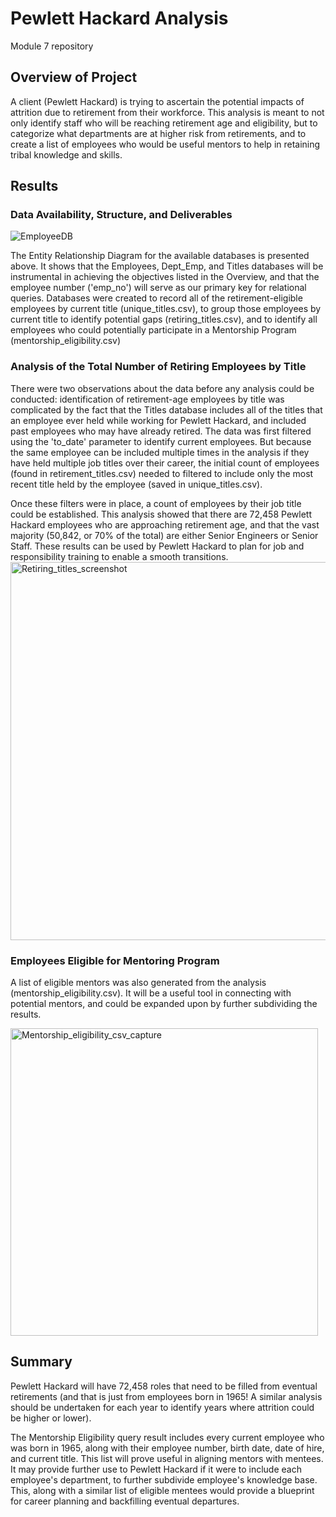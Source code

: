 # Pewlett Hackard Analysis
Module 7 repository

## Overview of Project
A client (Pewlett Hackard) is trying to ascertain the potential impacts of attrition due to retirement from their workforce.  This analysis is meant to not only identify staff who will be reaching retirement age and eligibility, but to categorize what departments are at higher risk from retirements, and to create a list of employees who would be useful mentors to help in retaining tribal knowledge and skills. 

## Results

### Data Availability, Structure, and Deliverables
![EmployeeDB](https://user-images.githubusercontent.com/104801614/177409756-ddc0cd8c-a7db-462d-ab41-85142a3e0277.png)

The Entity Relationship Diagram for the available databases is presented above.  It shows that the Employees, Dept_Emp, and Titles databases will be instrumental in achieving the objectives listed in the Overview, and that the employee number ('emp_no') will serve as our primary key for relational queries.  Databases were created to record all of the retirement-eligible employees by current title (unique_titles.csv), to group those employees by current title to identify potential gaps (retiring_titles.csv), and to identify all employees who could potentially participate in a Mentorship Program (mentorship_eligibility.csv)

### Analysis of the Total Number of Retiring Employees by Title 
There were two observations about the data before any analysis could be conducted: identification of retirement-age employees by title was complicated by the fact that the Titles database includes all of the titles that an employee ever held while working for Pewlett Hackard, and included past employees who may have already retired.  The data was first filtered using the 'to_date' parameter to identify current employees.  But because the same employee can be included multiple times in the analysis if they have held multiple job titles over their career, the initial count of employees (found in retirement_titles.csv) needed to filtered to include only the most recent title held by the employee (saved in unique_titles.csv).  

Once these filters were in place, a count of employees by their job title could be established.  This analysis showed that there are 72,458 Pewlett Hackard employees who are approaching retirement age, and that the vast majority (50,842, or 70% of the total) are either Senior Engineers or Senior Staff.  These results can be used by Pewlett Hackard to plan for job and responsibility training to enable a smooth transitions.
<img width="605" alt="Retiring_titles_screenshot" src="https://user-images.githubusercontent.com/104801614/177413138-892b7048-eea7-4295-ad26-4a580fbef160.png">

### Employees Eligible for Mentoring Program
A list of eligible mentors was also generated from the analysis (mentorship_eligibility.csv). It will be a useful tool in connecting with potential mentors, and could be expanded upon by further subdividing the results.

<img width="492" alt="Mentorship_eligibility_csv_capture" src="https://user-images.githubusercontent.com/104801614/177415796-ad3fb56e-56a0-4dd6-a9b6-c3d5d099d6c0.png">

## Summary
Pewlett Hackard will have 72,458 roles that need to be filled from eventual retirements (and that is just from employees born in 1965!  A similar analysis should be undertaken for each year to identify years where attrition could be higher or lower).

The Mentorship Eligibility query result includes every current employee who was born in 1965, along with their employee number, birth date, date of hire, and current title.  This list will prove useful in aligning mentors with mentees.  It may provide further use to Pewlett Hackard if it were to include each employee's department, to further subdivide employee's knowledge base.  This, along with a similar list of eligible mentees would provide a blueprint for career planning and backfilling eventual departures.

